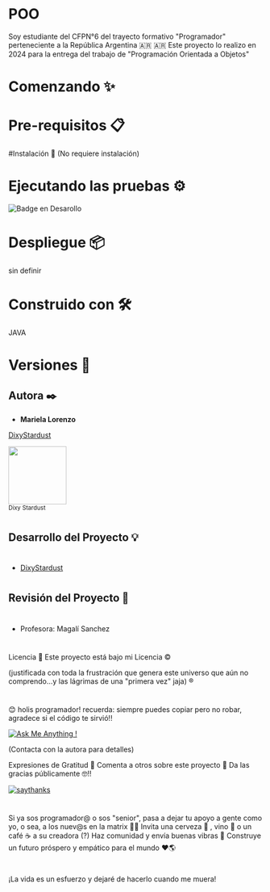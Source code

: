 # POO

Soy estudiante del CFPN°6 del trayecto formativo "Programador" perteneciente a la República Argentina 🇦🇷 🇦🇷
Este proyecto lo realizo en 2024 para la entrega del trabajo de "Programación Orientada a Objetos"


# Comenzando ✨


# Pre-requisitos 📋


#Instalación 🔧
(No requiere instalación)


# Ejecutando las pruebas ⚙️
![Badge en Desarollo](https://img.shields.io/badge/STATUS-EN%20DESAROLLO-green)


# Despliegue 📦
sin definir


# Construido con 🛠️
JAVA


# Versiones 📌


## **Autora** ✒️

* **Mariela Lorenzo**

[DixyStardust](https://github.com/DixyStardust)

<img src="https://avatars.githubusercontent.com/u/114081375?v=4" width=115><br><sub> Dixy Stardust </sub>


#
## Desarrollo del Proyecto 💡
#
* [DixyStardust](https://github.com/DixyStardust) 


#
## Revisión del Proyecto 📁
#
* Profesora: Magalí Sanchez

#
Licencia 📄
Este proyecto está bajo mi Licencia ©️

(justificada con toda la frustración que genera este universo que aún no comprendo...y las lágrimas de una "primera vez" jaja) ®️
#
😊 holis programador! recuerda: siempre puedes copiar pero no robar, agradece si el código te sirvió!!

[![Ask Me Anything !](https://img.shields.io/badge/Ask%20me-anything-1abc9c.svg)](https://GitHub.com/Naereen/ama)

(Contacta con la autora para detalles)

Expresiones de Gratitud 🎁
Comenta a otros sobre este proyecto 📢
Da las gracias públicamente 🤓!!

[![saythanks](https://img.shields.io/badge/say-thanks-ff69b4.svg)](https://saythanks.io/to/kennethreitz)
#
Si ya sos programador@ o sos "senior", pasa a dejar tu apoyo a gente como yo, o sea, a los nuev@s en la matrix 💫💬
Invita una cerveza 🍺 , vino 🍷 o un café ☕ a su creadora (?)
Haz comunidad y envía buenas vibras 🥰
Construye un futuro próspero y empático para el mundo ❤️🌎
#
¡La vida es un esfuerzo y dejaré de hacerlo cuando me muera!
#

